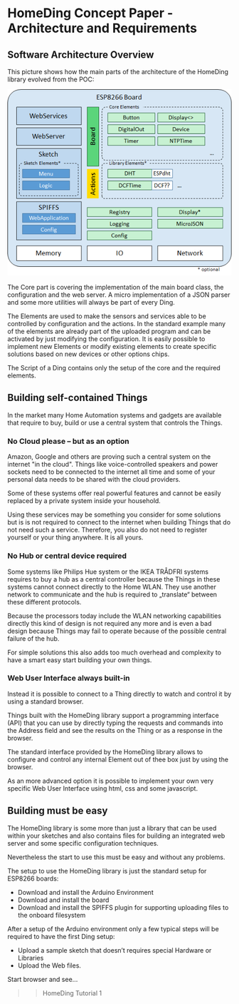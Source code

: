 # HomeDing Concept Paper - Architecture and Requirements

## Software Architecture Overview
This picture shows how the main parts of the architecture of the HomeDing library evolved from the POC:

![ArchitectureBlocks.png](ArchitectureBlocks.png)

The Core part is covering the implementation of the main board class, the configuration and the web server. A micro implementation of a JSON parser and some more utilities will always be part of every Ding.

The Elements are used to make the sensors and services able to be controlled by configuration and the actions. In the standard example many of the elements are already part of the uploaded program and can be activated by just modifying the configuration. It is easily possible to implement new Elements or modify existing elements to create specific solutions based on new devices or other options chips.

The Script of a Ding contains only the setup of the core and the required elements.

## Building self-contained Things

In the market many Home Automation systems and gadgets are available that require to buy, build or use a central system that controls the Things.

### No Cloud please – but as an option

Amazon, Google and others are proving such a central system on the internet "in the cloud". Things like voice-controlled speakers and power sockets need to be connected to the internet all time and some of your personal data needs to be shared with the cloud providers.

Some of these systems offer real powerful features and cannot be easily replaced by a private system inside your household.

Using these services may be something you consider for some solutions but is is not required to connect to the internet when building Things that do not need such a service.
Therefore, you also do not need to register yourself or your thing anywhere. It is all yours.

### No Hub or central device required

Some systems like Philips Hue system or the IKEA TRÅDFRI systems requires to buy a hub as a central controller because the Things in these systems cannot connect directly to the Home WLAN. They use another network to communicate and the hub is required to „translate“ between these different protocols.

Because the processors today include the WLAN networking capabilities directly this kind of design is not required any more and is even a bad design because Things may fail to operate because of the possible central failure of the hub.

For simple solutions this also adds too much overhead and complexity to have a smart easy start building your own things.

### Web User Interface always built-in

Instead it is possible to connect to a Thing directly to watch and control it by using a standard browser.

Things built with the HomeDing library support a programming interface (API) that you can use by directly typing the requests and commands into the Address field and see the results on the Thing or as a response in the browser.

The standard interface provided by the HomeDing library allows to configure and control any internal Element out of thee box just by using the browser.

As an more advanced option it is possible to implement your own very specific Web User Interface using html, css and some javascript.

## Building must be easy

The HomeDing library is some more than just a library that can be used within your sketches and also contains files for building an integrated web server and some specific configuration techniques.

Nevertheless the start to use this must be easy and without any problems.

The setup to use the HomeDing library is just the standard setup for ESP8266 boards:

* Download and install the Arduino Environment
* Download and install the board
* Download and install the SPIFFS plugin for supporting uploading files to the onboard filesystem 

After a setup of the Arduino environment only a few typical steps will be required to have the first Ding setup:

* Upload a sample sketch that doesn’t requires special Hardware or Libraries
* Upload the Web files.

Start browser and see...

>> HomeDing Tutorial 1

